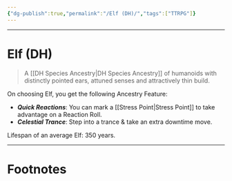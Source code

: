 ```yaml
---
{"dg-publish":true,"permalink":"/Elf (DH)/","tags":["TTRPG"]}
---
```



---
# Elf (DH)
> A [[DH Species Ancestry\|DH Species Ancestry]] of humanoids with distinctly pointed ears, attuned senses and attractively thin build.

On choosing Elf, you get the following Ancestry Feature:
- ***Quick Reactions***: You can mark a [[Stress Point\|Stress Point]] to take advantage on a Reaction Roll.
- ***Celestial Trance***: Step into a trance & take an extra downtime move.

Lifespan of an average Elf: 350 years.

---
# Footnotes